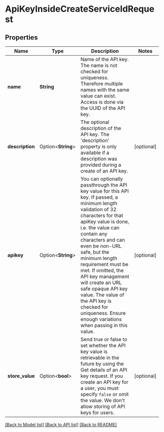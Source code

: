 # ApiKeyInsideCreateServiceIdRequest

## Properties

Name | Type | Description | Notes
------------ | ------------- | ------------- | -------------
**name** | **String** | Name of the API key. The name is not checked for uniqueness. Therefore multiple names with the same value can exist. Access is done via the UUID of the API key. | 
**description** | Option<**String**> | The optional description of the API key. The 'description' property is only available if a description was provided during a create of an API key. | [optional]
**apikey** | Option<**String**> | You can optionally passthrough the API key value for this API key. If passed, a minimum length validation of 32 characters for that apiKey value is done, i.e. the value can contain any characters and can even be non-URL safe, but the minimum length requirement must be met. If omitted, the API key management will create an URL safe opaque API key value. The value of the API key is checked for uniqueness. Ensure enough variations when passing in this value. | [optional]
**store_value** | Option<**bool**> | Send true or false to set whether the API key value is retrievable in the future by using the Get details of an API key request. If you create an API key for a user, you must specify `false` or omit the value. We don't allow storing of API keys for users. | [optional]

[[Back to Model list]](../README.md#documentation-for-models) [[Back to API list]](../README.md#documentation-for-api-endpoints) [[Back to README]](../README.md)


